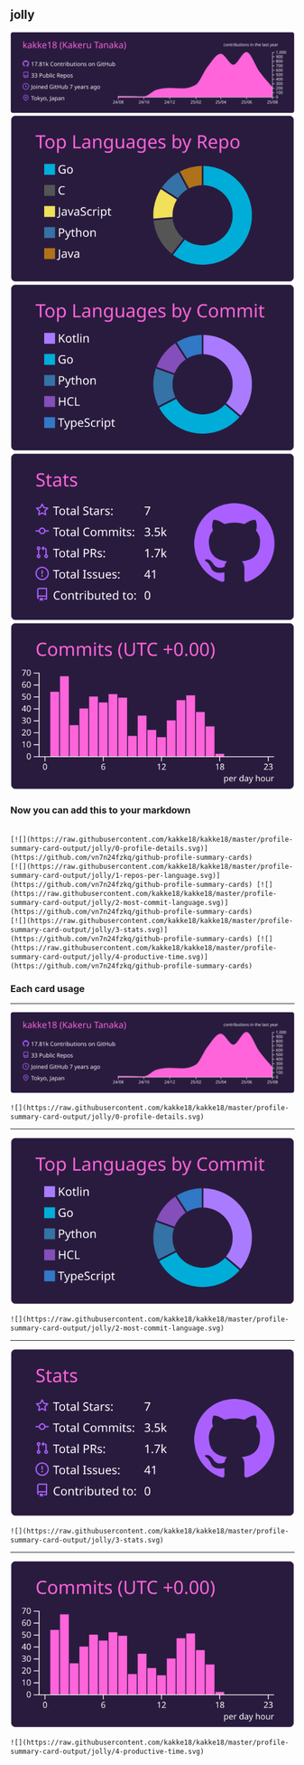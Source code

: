 ## jolly

[![](./0-profile-details.svg)](https://github.com/vn7n24fzkq/github-profile-summary-cards)
[![](./1-repos-per-language.svg)](https://github.com/vn7n24fzkq/github-profile-summary-cards) [![](./2-most-commit-language.svg)](https://github.com/vn7n24fzkq/github-profile-summary-cards)
[![](./3-stats.svg)](https://github.com/vn7n24fzkq/github-profile-summary-cards) [![](./4-productive-time.svg)](https://github.com/vn7n24fzkq/github-profile-summary-cards)
### Now you can add this to your markdown
```

[![](https://raw.githubusercontent.com/kakke18/kakke18/master/profile-summary-card-output/jolly/0-profile-details.svg)](https://github.com/vn7n24fzkq/github-profile-summary-cards)
[![](https://raw.githubusercontent.com/kakke18/kakke18/master/profile-summary-card-output/jolly/1-repos-per-language.svg)](https://github.com/vn7n24fzkq/github-profile-summary-cards) [![](https://raw.githubusercontent.com/kakke18/kakke18/master/profile-summary-card-output/jolly/2-most-commit-language.svg)](https://github.com/vn7n24fzkq/github-profile-summary-cards)
[![](https://raw.githubusercontent.com/kakke18/kakke18/master/profile-summary-card-output/jolly/3-stats.svg)](https://github.com/vn7n24fzkq/github-profile-summary-cards) [![](https://raw.githubusercontent.com/kakke18/kakke18/master/profile-summary-card-output/jolly/4-productive-time.svg)](https://github.com/vn7n24fzkq/github-profile-summary-cards)

```

### Each card usage
---

![](./0-profile-details.svg)

```
![](https://raw.githubusercontent.com/kakke18/kakke18/master/profile-summary-card-output/jolly/0-profile-details.svg)
```

    

---

![](./2-most-commit-language.svg)

```
![](https://raw.githubusercontent.com/kakke18/kakke18/master/profile-summary-card-output/jolly/2-most-commit-language.svg)
```

    

---

![](./3-stats.svg)

```
![](https://raw.githubusercontent.com/kakke18/kakke18/master/profile-summary-card-output/jolly/3-stats.svg)
```

    

---

![](./4-productive-time.svg)

```
![](https://raw.githubusercontent.com/kakke18/kakke18/master/profile-summary-card-output/jolly/4-productive-time.svg)
```

    
